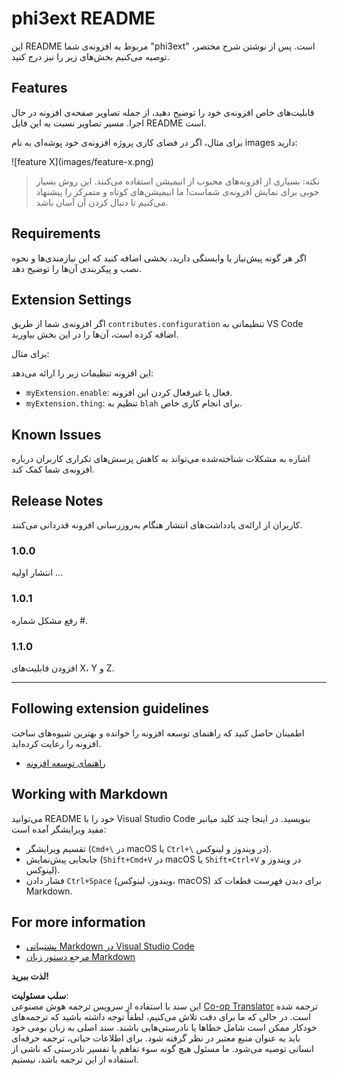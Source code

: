 <!--
CO_OP_TRANSLATOR_METADATA:
{
  "original_hash": "be0b2937160c486180ded27e4f14adeb",
  "translation_date": "2025-05-07T15:22:00+00:00",
  "source_file": "code/07.Lab/01/Apple/phi3ext/README.md",
  "language_code": "fa"
}
-->
# phi3ext README

این README مربوط به افزونه‌ی شما "phi3ext" است. پس از نوشتن شرح مختصر، توصیه می‌کنیم بخش‌های زیر را نیز درج کنید.

## Features

قابلیت‌های خاص افزونه‌ی خود را توضیح دهید، از جمله تصاویر صفحه‌ی افزونه در حال اجرا. مسیر تصاویر نسبت به این فایل README است.

برای مثال، اگر در فضای کاری پروژه افزونه‌ی خود پوشه‌ای به نام images دارید:

\!\[feature X\]\(images/feature-x.png\)

> نکته: بسیاری از افزونه‌های محبوب از انیمیشن استفاده می‌کنند. این روش بسیار خوبی برای نمایش افزونه‌ی شماست! ما انیمیشن‌های کوتاه و متمرکز را پیشنهاد می‌کنیم تا دنبال کردن آن آسان باشد.

## Requirements

اگر هر گونه پیش‌نیاز یا وابستگی دارید، بخشی اضافه کنید که این نیازمندی‌ها و نحوه نصب و پیکربندی آن‌ها را توضیح دهد.

## Extension Settings

اگر افزونه‌ی شما از طریق `contributes.configuration` تنظیماتی به VS Code اضافه کرده است، آن‌ها را در این بخش بیاورید.

برای مثال:

این افزونه تنظیمات زیر را ارائه می‌دهد:

* `myExtension.enable`: فعال یا غیرفعال کردن این افزونه.
* `myExtension.thing`: تنظیم به `blah` برای انجام کاری خاص.

## Known Issues

اشاره به مشکلات شناخته‌شده می‌تواند به کاهش پرسش‌های تکراری کاربران درباره افزونه‌ی شما کمک کند.

## Release Notes

کاربران از ارائه‌ی یادداشت‌های انتشار هنگام به‌روزرسانی افزونه قدردانی می‌کنند.

### 1.0.0

انتشار اولیه ...

### 1.0.1

رفع مشکل شماره #.

### 1.1.0

افزودن قابلیت‌های X، Y و Z.

---

## Following extension guidelines

اطمینان حاصل کنید که راهنمای توسعه افزونه را خوانده و بهترین شیوه‌های ساخت افزونه را رعایت کرده‌اید.

* [راهنمای توسعه افزونه](https://code.visualstudio.com/api/references/extension-guidelines?WT.mc_id=aiml-137032-kinfeylo)

## Working with Markdown

می‌توانید README خود را با Visual Studio Code بنویسید. در اینجا چند کلید میانبر مفید ویرایشگر آمده است:

* تقسیم ویرایشگر (`Cmd+\` در macOS یا `Ctrl+\` در ویندوز و لینوکس).
* جابجایی پیش‌نمایش (`Shift+Cmd+V` در macOS یا `Shift+Ctrl+V` در ویندوز و لینوکس).
* فشار دادن `Ctrl+Space` (ویندوز، لینوکس، macOS) برای دیدن فهرست قطعات کد Markdown.

## For more information

* [پشتیبانی Markdown در Visual Studio Code](http://code.visualstudio.com/docs/languages/markdown?WT.mc_id=aiml-137032-kinfeylo)
* [مرجع دستور زبان Markdown](https://help.github.com/articles/markdown-basics/)

**لذت ببرید!**

**سلب مسئولیت**:  
این سند با استفاده از سرویس ترجمه هوش مصنوعی [Co-op Translator](https://github.com/Azure/co-op-translator) ترجمه شده است. در حالی که ما برای دقت تلاش می‌کنیم، لطفاً توجه داشته باشید که ترجمه‌های خودکار ممکن است شامل خطاها یا نادرستی‌هایی باشند. سند اصلی به زبان بومی خود باید به عنوان منبع معتبر در نظر گرفته شود. برای اطلاعات حیاتی، ترجمه حرفه‌ای انسانی توصیه می‌شود. ما مسئول هیچ گونه سوء تفاهم یا تفسیر نادرستی که ناشی از استفاده از این ترجمه باشد، نیستیم.